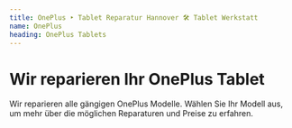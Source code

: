 ```yaml
---
title: OnePlus ‣ Tablet Reparatur Hannover 🛠️ Tablet Werkstatt
name: OnePlus
heading: OnePlus Tablets
---
```

# Wir reparieren Ihr OnePlus Tablet

Wir reparieren alle gängigen OnePlus Modelle. Wählen Sie Ihr Modell aus, um mehr über die möglichen Reparaturen und Preise zu erfahren.
